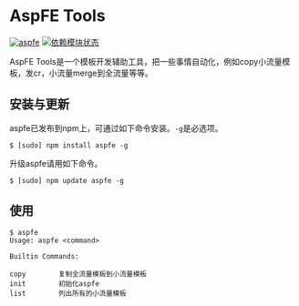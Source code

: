 AspFE Tools
==========

[![aspfe](https://d25lcipzij17d.cloudfront.net/badge.png?title=npm&type=3d&v=0.0.1-12)](https://npmjs.org/package/aspfe)
[![依赖模块状态](https://david-dm.org/ielgnaw/aspfe.png)](https://david-dm.org/ielgnaw/aspfe)

AspFE Tools是一个模板开发辅助工具，把一些事情自动化，例如copy小流量模板，发cr，小流量merge到全流量等等。


安装与更新
-------

aspfe已发布到npm上，可通过如下命令安装。`-g`是必选项。

    $ [sudo] npm install aspfe -g

升级aspfe请用如下命令。

    $ [sudo] npm update aspfe -g

使用
------

    $ aspfe
    Usage: aspfe <command>

    Builtin Commands:

    copy        复制全流量模板到小流量模板
    init        初始化aspfe
    list        列出所有的小流量模板
